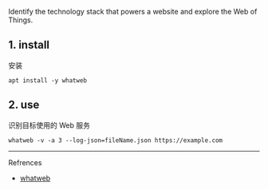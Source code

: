 Identify the technology stack that powers a website and explore the Web of Things.

## 1. install

安装

```
apt install -y whatweb
```

## 2. use

识别目标使用的 Web 服务

```
whatweb -v -a 3 --log-json=fileName.json https://example.com
```

---

Refrences

- [whatweb](https://www.kali.org/tools/whatweb/)

